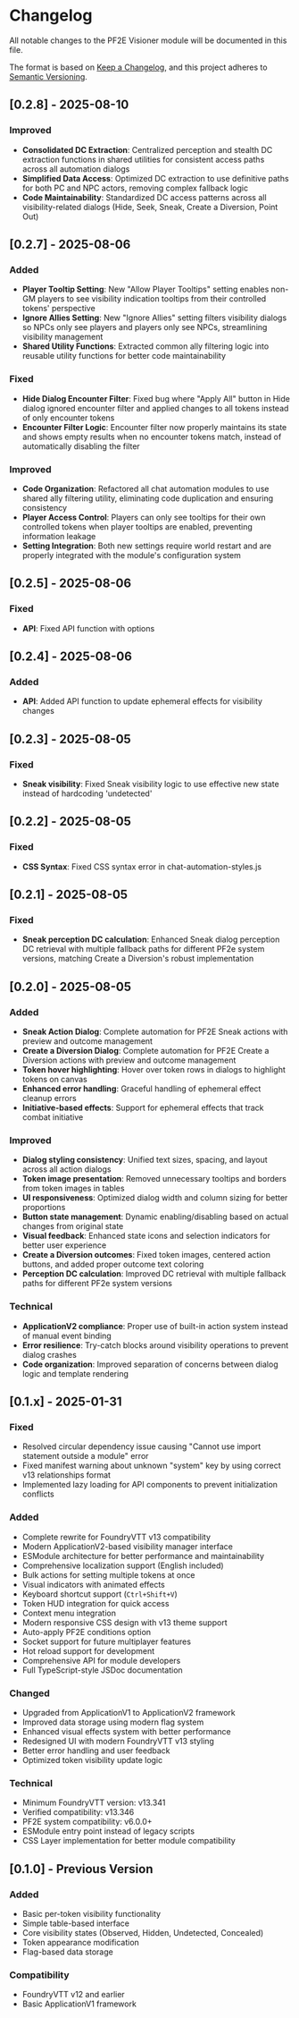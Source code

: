 # Changelog

All notable changes to the PF2E Visioner module will be documented in this file.

The format is based on [Keep a Changelog](https://keepachangelog.com/en/1.0.0/),
and this project adheres to [Semantic Versioning](https://semver.org/spec/v2.0.0.html).

## [0.2.8] - 2025-08-10

### Improved
- **Consolidated DC Extraction**: Centralized perception and stealth DC extraction functions in shared utilities for consistent access paths across all automation dialogs
- **Simplified Data Access**: Optimized DC extraction to use definitive paths for both PC and NPC actors, removing complex fallback logic
- **Code Maintainability**: Standardized DC access patterns across all visibility-related dialogs (Hide, Seek, Sneak, Create a Diversion, Point Out)

## [0.2.7] - 2025-08-06

### Added
- **Player Tooltip Setting**: New "Allow Player Tooltips" setting enables non-GM players to see visibility indication tooltips from their controlled tokens' perspective
- **Ignore Allies Setting**: New "Ignore Allies" setting filters visibility dialogs so NPCs only see players and players only see NPCs, streamlining visibility management
- **Shared Utility Functions**: Extracted common ally filtering logic into reusable utility functions for better code maintainability

### Fixed
- **Hide Dialog Encounter Filter**: Fixed bug where "Apply All" button in Hide dialog ignored encounter filter and applied changes to all tokens instead of only encounter tokens
- **Encounter Filter Logic**: Encounter filter now properly maintains its state and shows empty results when no encounter tokens match, instead of automatically disabling the filter

### Improved
- **Code Organization**: Refactored all chat automation modules to use shared ally filtering utility, eliminating code duplication and ensuring consistency
- **Player Access Control**: Players can only see tooltips for their own controlled tokens when player tooltips are enabled, preventing information leakage
- **Setting Integration**: Both new settings require world restart and are properly integrated with the module's configuration system

## [0.2.5] - 2025-08-06

### Fixed
- **API**: Fixed API function with options

## [0.2.4] - 2025-08-06

### Added
- **API**: Added API function to update ephemeral effects for visibility changes

## [0.2.3] - 2025-08-05

### Fixed
- **Sneak visibility**: Fixed Sneak visibility logic to use effective new state instead of hardcoding 'undetected'


## [0.2.2] - 2025-08-05

### Fixed
- **CSS Syntax**: Fixed CSS syntax error in chat-automation-styles.js


## [0.2.1] - 2025-08-05

### Fixed
- **Sneak perception DC calculation**: Enhanced Sneak dialog perception DC retrieval with multiple fallback paths for different PF2e system versions, matching Create a Diversion's robust implementation

## [0.2.0] - 2025-08-05

### Added
- **Sneak Action Dialog**: Complete automation for PF2E Sneak actions with preview and outcome management
- **Create a Diversion Dialog**: Complete automation for PF2E Create a Diversion actions with preview and outcome management
- **Token hover highlighting**: Hover over token rows in dialogs to highlight tokens on canvas
- **Enhanced error handling**: Graceful handling of ephemeral effect cleanup errors
- **Initiative-based effects**: Support for ephemeral effects that track combat initiative

### Improved
- **Dialog styling consistency**: Unified text sizes, spacing, and layout across all action dialogs
- **Token image presentation**: Removed unnecessary tooltips and borders from token images in tables
- **UI responsiveness**: Optimized dialog width and column sizing for better proportions
- **Button state management**: Dynamic enabling/disabling based on actual changes from original state
- **Visual feedback**: Enhanced state icons and selection indicators for better user experience
- **Create a Diversion outcomes**: Fixed token images, centered action buttons, and added proper outcome text coloring
- **Perception DC calculation**: Improved DC retrieval with multiple fallback paths for different PF2e system versions

### Technical
- **ApplicationV2 compliance**: Proper use of built-in action system instead of manual event binding
- **Error resilience**: Try-catch blocks around visibility operations to prevent dialog crashes
- **Code organization**: Improved separation of concerns between dialog logic and template rendering

## [0.1.x] - 2025-01-31

### Fixed
- Resolved circular dependency issue causing "Cannot use import statement outside a module" error
- Fixed manifest warning about unknown "system" key by using correct v13 relationships format
- Implemented lazy loading for API components to prevent initialization conflicts

### Added
- Complete rewrite for FoundryVTT v13 compatibility
- Modern ApplicationV2-based visibility manager interface
- ESModule architecture for better performance and maintainability
- Comprehensive localization support (English included)
- Bulk actions for setting multiple tokens at once
- Visual indicators with animated effects
- Keyboard shortcut support (`Ctrl+Shift+V`)
- Token HUD integration for quick access
- Context menu integration
- Modern responsive CSS design with v13 theme support
- Auto-apply PF2E conditions option
- Socket support for future multiplayer features
- Hot reload support for development
- Comprehensive API for module developers
- Full TypeScript-style JSDoc documentation

### Changed
- Upgraded from ApplicationV1 to ApplicationV2 framework
- Improved data storage using modern flag system
- Enhanced visual effects system with better performance
- Redesigned UI with modern FoundryVTT v13 styling
- Better error handling and user feedback
- Optimized token visibility update logic

### Technical
- Minimum FoundryVTT version: v13.341
- Verified compatibility: v13.346
- PF2E system compatibility: v6.0.0+
- ESModule entry point instead of legacy scripts
- CSS Layer implementation for better module compatibility

## [0.1.0] - Previous Version

### Added
- Basic per-token visibility functionality
- Simple table-based interface
- Core visibility states (Observed, Hidden, Undetected, Concealed)
- Token appearance modification
- Flag-based data storage

### Compatibility
- FoundryVTT v12 and earlier
- Basic ApplicationV1 framework